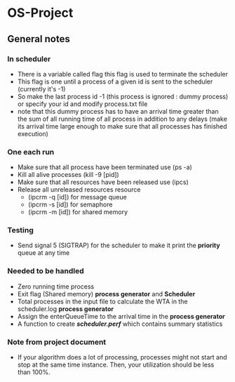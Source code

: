 # OS-Project

## General notes

### In scheduler

* There is a variable called flag this flag is used to terminate the scheduler
* This flag is one until a process of a given id is sent to the scheduler (currently it's -1)
* So make the last process id -1 (this process is ignored : dummy process) or specify your id and modify process.txt
  file
* note that this dummy process has to have an arrival time greater than the sum of all running time of all process in
  addition to any delays (make its arrival time large enough to make sure that all processes has finished execution)

### One each run

* Make sure that all process have been terminated use (ps -a)
* Kill all alive processes (kill -9 [pid])
* Make sure that all resources have been released use (ipcs)
* Release all unreleased resources resource 
  * (ipcrm -q [id]) for message queue
  * (ipcrm -s [id]) for semaphore
  * (ipcrm -m [id]) for shared memory

### Testing

* Send signal 5 (SIGTRAP) for the scheduler to make it print the **priority** queue at any time

### Needed to be handled
* Zero running time process
* Exit flag (Shared memory) **process generator** and **Scheduler**
* Total processes in the input file to calculate the WTA in the scheduler.log **process generator**
* Assign the enterQueueTime to the arrival time in the **process generator**
* A function to create **_scheduler.perf_** which contains summary statistics

### Note from project document
* If your algorithm does a lot of processing, processes might not start and stop
  at the same time instance. Then, your utilization should be less than 100%.